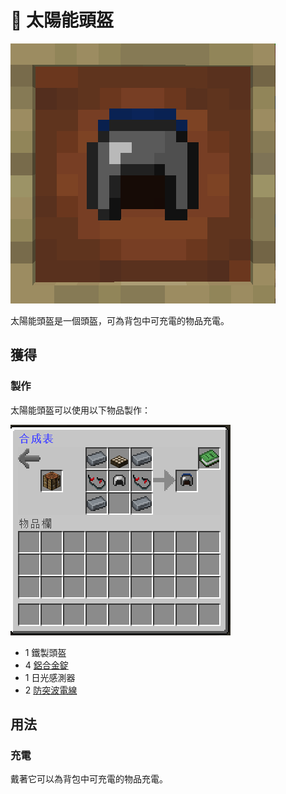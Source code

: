 # 👘 太陽能頭盔

![](<../.gitbook/assets/image (166).png>)

太陽能頭盔是一個頭盔，可為背包中可充電的物品充電。

## 獲得

### 製作

太陽能頭盔可以使用以下物品製作：

![](<../.gitbook/assets/image (165).png>)

* 1 鐵製頭盔
* 4 [鋁合金錠](aluminium-alloy-ingot.md)
* 1 日光感測器
* 2 [防突波電線](Surge-Proof-Wire.md)

## 用法

### 充電

戴著它可以為背包中可充電的物品充電。

